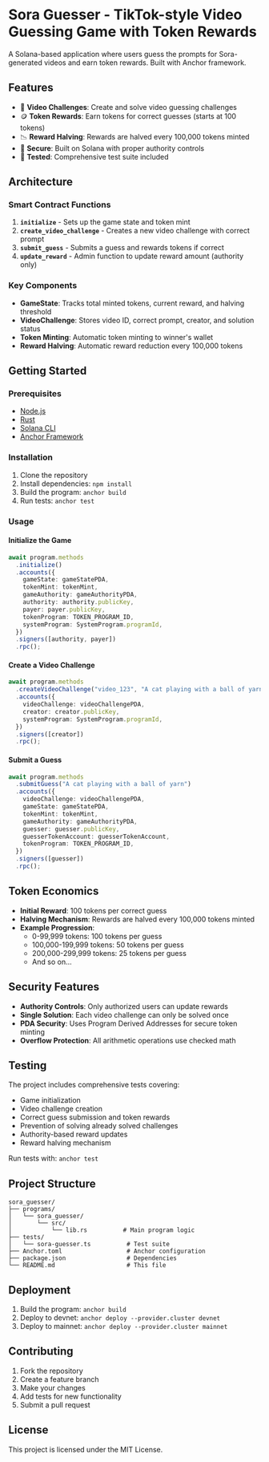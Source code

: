 # Sora Guesser - TikTok-style Video Guessing Game with Token Rewards

A Solana-based application where users guess the prompts for Sora-generated videos and earn token rewards. Built with Anchor framework.

## Features

- 🎥 **Video Challenges**: Create and solve video guessing challenges
- 🪙 **Token Rewards**: Earn tokens for correct guesses (starts at 100 tokens)
- 📉 **Reward Halving**: Rewards are halved every 100,000 tokens minted
- 🔐 **Secure**: Built on Solana with proper authority controls
- 🧪 **Tested**: Comprehensive test suite included

## Architecture

### Smart Contract Functions

1. **`initialize`** - Sets up the game state and token mint
2. **`create_video_challenge`** - Creates a new video challenge with correct prompt
3. **`submit_guess`** - Submits a guess and rewards tokens if correct
4. **`update_reward`** - Admin function to update reward amount (authority only)

### Key Components

- **GameState**: Tracks total minted tokens, current reward, and halving threshold
- **VideoChallenge**: Stores video ID, correct prompt, creator, and solution status
- **Token Minting**: Automatic token minting to winner's wallet
- **Reward Halving**: Automatic reward reduction every 100,000 tokens

## Getting Started

### Prerequisites

- [Node.js](https://nodejs.org/en/download/)
- [Rust](https://rustup.rs/)
- [Solana CLI](https://docs.solana.com/cli/install-solana-cli-tools)
- [Anchor Framework](https://www.anchor-lang.com/docs/installation)

### Installation

1. Clone the repository
2. Install dependencies: `npm install`
3. Build the program: `anchor build`
4. Run tests: `anchor test`

### Usage

#### Initialize the Game
```typescript
await program.methods
  .initialize()
  .accounts({
    gameState: gameStatePDA,
    tokenMint: tokenMint,
    gameAuthority: gameAuthorityPDA,
    authority: authority.publicKey,
    payer: payer.publicKey,
    tokenProgram: TOKEN_PROGRAM_ID,
    systemProgram: SystemProgram.programId,
  })
  .signers([authority, payer])
  .rpc();
```

#### Create a Video Challenge
```typescript
await program.methods
  .createVideoChallenge("video_123", "A cat playing with a ball of yarn")
  .accounts({
    videoChallenge: videoChallengePDA,
    creator: creator.publicKey,
    systemProgram: SystemProgram.programId,
  })
  .signers([creator])
  .rpc();
```

#### Submit a Guess
```typescript
await program.methods
  .submitGuess("A cat playing with a ball of yarn")
  .accounts({
    videoChallenge: videoChallengePDA,
    gameState: gameStatePDA,
    tokenMint: tokenMint,
    gameAuthority: gameAuthorityPDA,
    guesser: guesser.publicKey,
    guesserTokenAccount: guesserTokenAccount,
    tokenProgram: TOKEN_PROGRAM_ID,
  })
  .signers([guesser])
  .rpc();
```

## Token Economics

- **Initial Reward**: 100 tokens per correct guess
- **Halving Mechanism**: Rewards are halved every 100,000 tokens minted
- **Example Progression**:
  - 0-99,999 tokens: 100 tokens per guess
  - 100,000-199,999 tokens: 50 tokens per guess
  - 200,000-299,999 tokens: 25 tokens per guess
  - And so on...

## Security Features

- **Authority Controls**: Only authorized users can update rewards
- **Single Solution**: Each video challenge can only be solved once
- **PDA Security**: Uses Program Derived Addresses for secure token minting
- **Overflow Protection**: All arithmetic operations use checked math

## Testing

The project includes comprehensive tests covering:
- Game initialization
- Video challenge creation
- Correct guess submission and token rewards
- Prevention of solving already solved challenges
- Authority-based reward updates
- Reward halving mechanism

Run tests with: `anchor test`

## Project Structure

```
sora_guesser/
├── programs/
│   └── sora_guesser/
│       └── src/
│           └── lib.rs          # Main program logic
├── tests/
│   └── sora-guesser.ts          # Test suite
├── Anchor.toml                  # Anchor configuration
├── package.json                 # Dependencies
└── README.md                    # This file
```

## Deployment

1. Build the program: `anchor build`
2. Deploy to devnet: `anchor deploy --provider.cluster devnet`
3. Deploy to mainnet: `anchor deploy --provider.cluster mainnet`

## Contributing

1. Fork the repository
2. Create a feature branch
3. Make your changes
4. Add tests for new functionality
5. Submit a pull request

## License

This project is licensed under the MIT License.